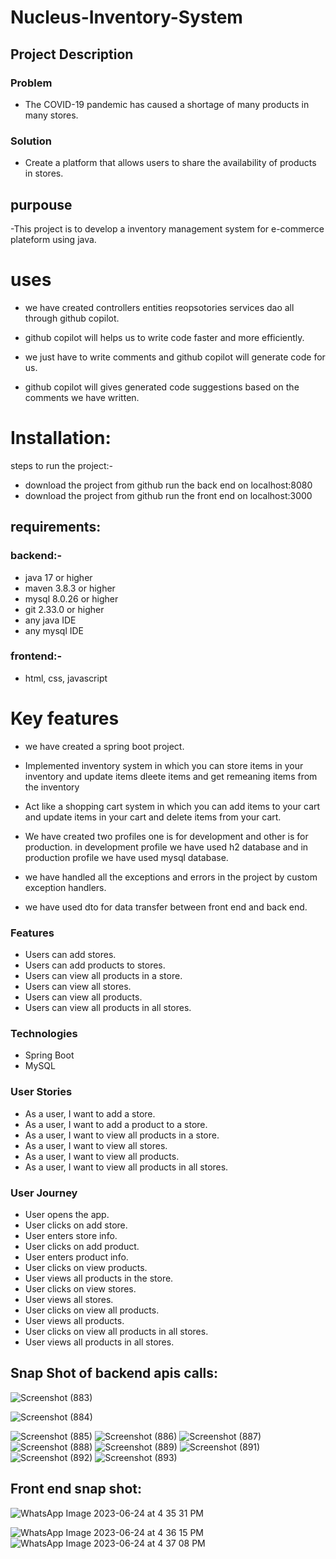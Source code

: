 
# Nucleus-Inventory-System

## Project Description

### Problem
- The COVID-19 pandemic has caused a shortage of many products in many stores.
### Solution
- Create a platform that allows users to share the availability of products in stores.


## purpouse 
-This project is to develop a inventory management system for e-commerce plateform using java.

# uses
- we have created controllers entities reopsotories services dao all through github copilot.
- github copilot will helps us to write code faster and more efficiently.

- we just have to write comments and github copilot will generate code for us.

- github copilot will gives generated code suggestions based on the comments we have written.

# Installation:

steps to run the project:-
- download the project from github run the back end on localhost:8080
- download the project from github run the front end on localhost:3000

## requirements: 
### backend:-
- java 17 or higher
- maven 3.8.3 or higher
- mysql 8.0.26 or higher
- git 2.33.0 or higher
- any java IDE
- any mysql IDE

### frontend:-
- html, css, javascript




# Key features

- we have created a spring boot project.

- Implemented inventory system in which you can store items in your inventory and update items dleete items and get remeaning items from the inventory

- Act like a shopping cart system in which you can add items to your cart and update items in your cart and delete items from your cart.

- We have created two profiles one is for development and other is for production.
in development profile we have used h2 database and in production profile we have used mysql database.


- we have handled all the exceptions and errors in the project by custom exception handlers.

- we have used dto for data transfer between front end and back end.

### Features
- Users can add stores.
- Users can add products to stores.
- Users can view all products in a store.
- Users can view all stores.
- Users can view all products.
- Users can view all products in all stores.
### Technologies
- Spring Boot
- MySQL
### User Stories
- As a user, I want to add a store.
- As a user, I want to add a product to a store.
- As a user, I want to view all products in a store.
 - As a user, I want to view all stores.
- As a user, I want to view all products.
- As a user, I want to view all products in all stores.
### User Journey
- User opens the app.
- User clicks on add store.
- User enters store info.
- User clicks on add product.
- User enters product info.
 - User clicks on view products.
- User views all products in the store.
- User clicks on view stores.
- User views all stores.
 - User clicks on view all products.
- User views all products.
- User clicks on view all products in all stores.
- User views all products in all stores.

## Snap Shot of backend apis calls:


![Screenshot (883)](https://github.com/Fastest-Coder-First/Nucleus-Inventory-System/assets/64920910/dd14d350-4ba4-4c0f-b495-12408043827e)

![Screenshot (884)](https://github.com/Fastest-Coder-First/Nucleus-Inventory-System/assets/64920910/71a6faab-8afc-4931-be97-226b0063c33b)

![Screenshot (885)](https://github.com/Fastest-Coder-First/Nucleus-Inventory-System/assets/64920910/9522e6b3-07af-42cd-9ec4-d25a78cf4e17)
![Screenshot (886)](https://github.com/Fastest-Coder-First/Nucleus-Inventory-System/assets/64920910/19c28797-f99d-4a70-93dd-d85bfeba9330)
![Screenshot (887)](https://github.com/Fastest-Coder-First/Nucleus-Inventory-System/assets/64920910/b92fe136-5433-4236-86ef-5dfd338eb9e2)
![Screenshot (888)](https://github.com/Fastest-Coder-First/Nucleus-Inventory-System/assets/64920910/53bdfce2-254d-4f08-99f4-b5b497dc039d)
![Screenshot (889)](https://github.com/Fastest-Coder-First/Nucleus-Inventory-System/assets/64920910/dacb988c-a88e-4f8f-98e2-bf53acceca76)
![Screenshot (891)](https://github.com/Fastest-Coder-First/Nucleus-Inventory-System/assets/64920910/94b1573b-d6b5-4fff-9172-0a1e766064cb)
![Screenshot (892)](https://github.com/Fastest-Coder-First/Nucleus-Inventory-System/assets/64920910/791d781e-867c-4e80-abb4-097be9869b79)
![Screenshot (893)](https://github.com/Fastest-Coder-First/Nucleus-Inventory-System/assets/64920910/05e4d2d2-91fd-4551-bec3-5a0b3704ba1c)


## Front end snap shot:
![WhatsApp Image 2023-06-24 at 4 35 31 PM](https://github.com/Fastest-Coder-First/Nucleus-Inventory-System/assets/64920910/d8063869-05ef-4418-b74d-9f75addfdfab)

![WhatsApp Image 2023-06-24 at 4 36 15 PM](https://github.com/Fastest-Coder-First/Nucleus-Inventory-System/assets/64920910/0aa00344-5665-45ef-9c44-506d043d2bd9)
![WhatsApp Image 2023-06-24 at 4 37 08 PM](https://github.com/Fastest-Coder-First/Nucleus-Inventory-System/assets/64920910/0bd7bc1e-efcc-4893-b6b1-05d2a68b0d72)
